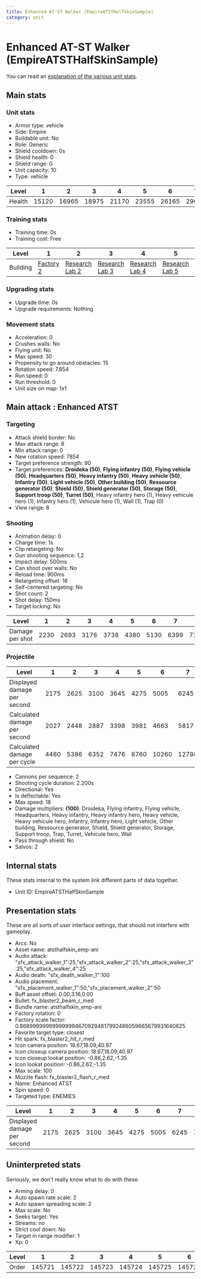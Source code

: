 ```yaml
---
title: Enhanced AT-ST Walker (EmpireATSTHalfSkinSample)
category: unit
---
```


# Enhanced AT-ST Walker (EmpireATSTHalfSkinSample)

You can read an [explanation  of the various unit stats](unitexplained.md).

## Main stats

### Unit stats

  * Armor type: vehicle
  * Side: Empire
  * Buildable unit: No
  * Role: Generic
  * Shield cooldown: 0s
  * Shield health: 0
  * Shield range: 0
  * Unit capacity: 10
  * Type: vehicle

|Level |1    |2    |3    |4    |5    |6    |7    |8    |9    |10   |
|------|-----|-----|-----|-----|-----|-----|-----|-----|-----|-----|
|Health|15120|16965|18975|21170|23555|26165|29015|32110|35480|39155|


### Training stats

  * Training time: 0s
  * Training cost: Free

|Level   |1                              |2                                      |3                                      |4                                      |5                                      |6                                      |7                                      |8                                      |9                                      |10                                      |
|--------|-------------------------------|---------------------------------------|---------------------------------------|---------------------------------------|---------------------------------------|---------------------------------------|---------------------------------------|---------------------------------------|---------------------------------------|----------------------------------------|
|Building|[Factory 2](empireFactory.html)|[Research Lab 2](empireOffenseLab.html)|[Research Lab 3](empireOffenseLab.html)|[Research Lab 4](empireOffenseLab.html)|[Research Lab 5](empireOffenseLab.html)|[Research Lab 6](empireOffenseLab.html)|[Research Lab 7](empireOffenseLab.html)|[Research Lab 8](empireOffenseLab.html)|[Research Lab 9](empireOffenseLab.html)|[Research Lab 10](empireOffenseLab.html)|


### Upgrading stats

  * Upgrade time: 0s
  * Upgrade requirements: Nothing

### Movement stats

  * Acceleration: 0
  * Crushes walls: No
  * Flying unit: No
  * Max speed: 30
  * Propensity to go around obstacles: 15
  * Rotation speed: 7.854
  * Run speed: 0
  * Run threshold: 0
  * Unit size on map: 1x1

## Main attack : Enhanced ATST

### Targeting

  * Attack shield border: No
  * Max attack range: 8
  * Min attack range: 0
  * New rotation speed: 7854
  * Target preference strength: 90
  * Target preferences: **Droideka (50)**, **Flying infantry (50)**, **Flying vehicle (50)**, **Headquarters (50)**, **Heavy infantry (50)**, **Heavy vehicle (50)**, **Infantry (50)**, **Light vehicle (50)**, **Other building (50)**, **Ressource generator (50)**, **Shield (50)**, **Shield generator (50)**, **Storage (50)**, **Support troop (50)**, **Turret (50)**, Heavy infantry hero (1), Heavy vehicule hero (1), Infantry hero (1), Vehicule hero (1), Wall (1), Trap (0)
  * View range: 8

### Shooting

  * Animation delay: 0
  * Charge time: 1s
  * Clip retargeting: No
  * Gun shooting sequence: 1,2
  * Impact delay: 500ms
  * Can shoot over walls: No
  * Reload time: 900ms
  * Retargeting offset: 16
  * Self-centered targeting: No
  * Shot count: 2
  * Shot delay: 150ms
  * Target locking: No

|Level          |1   |2   |3   |4   |5   |6   |7   |8   |9   |10  |
|---------------|----|----|----|----|----|----|----|----|----|----|
|Damage per shot|2230|2693|3176|3738|4380|5130|6399|7187|8045|9542|


### Projectile

|Level                       |1   |2   |3   |4   |5   |6    |7    |8    |9    |10   |
|----------------------------|----|----|----|----|----|-----|-----|-----|-----|-----|
|Displayed damage per second |2175|2625|3100|3645|4275|5005 |6245 |7010 |7850 |9310 |
|Calculated damage per second|2027|2448|2887|3398|3981|4663 |5817 |6533 |7313 |8674 |
|Calculated damage per cycle |4460|5386|6352|7476|8760|10260|12798|14374|16090|19084|


  * Cannons per sequence: 2
  * Shooting cycle duration: 2.200s
  * Directional: Yes
  * Is deflectable: Yes
  * Max speed: 18
  * Damage multipliers: **(100)**: Droideka, Flying infantry, Flying vehicle, Headquarters, Heavy infantry, Heavy infantry hero, Heavy vehicle, Heavy vehicule hero, Infantry, Infantry hero, Light vehicle, Other building, Ressource generator, Shield, Shield generator, Storage, Support troop, Trap, Turret, Vehicule hero, Wall
  * Pass through shield: No
  * Salvos: 2

## Internal stats

These stats internal to the system link different parts of data together.

  * Unit ID: EmpireATSTHalfSkinSample

## Presentation stats

These are all sorts of user interface settings, that should not interfere with gameplay.

  * Arcs: No
  * Asset name: atsthalfskin_emp-ani
  * Audio attack: "sfx_attack_walker_1":25,"sfx_attack_walker_2":25,"sfx_attack_walker_3":25,"sfx_attack_walker_4":25
  * Audio death: "sfx_death_walker_1":100
  * Audio placement: "sfx_placement_walker_1":50,"sfx_placement_walker_2":50
  * Buff asset offset: 0.00,3.16,0.00
  * Bullet: fx_blaster2_beam_r_med
  * Bundle name: atsthalfskin_emp-ani
  * Factory rotation: 0
  * Factory scale factor: 0.8689999999999999946709294817992486059665679931640625
  * Favorite target type: closest
  * Hit spark: fx_blaster2_hit_r_med
  * Icon camera position: 18.67,18.09,40.97
  * Icon closeup camera position: 18.67,18.09,40.97
  * Icon closeup lookat position: -0.86,2.62,-1.35
  * Icon lookat position: -0.86,2.62,-1.35
  * Max scale: 100
  * Muzzle flash: fx_blaster2_flash_r_med
  * Name: Enhanced ATST
  * Spin speed: 0
  * Targeted type: ENEMIES

|Level                      |1   |2   |3   |4   |5   |6   |7   |8   |9   |10  |
|---------------------------|----|----|----|----|----|----|----|----|----|----|
|Displayed damage per second|2175|2625|3100|3645|4275|5005|6245|7010|7850|9310|


## Uninterpreted stats

Seriously, we don't really know what to do with these.

  * Arming delay: 0
  * Auto spawn rate scale: 2
  * Auto spawn spreading scale: 2
  * Max scale: No
  * Seeks target: Yes
  * Streams: no
  * Strict cool down: No
  * Target in range modifier: 1
  * Xp: 0

|Level|1     |2     |3     |4     |5     |6     |7     |8     |9     |10    |
|-----|------|------|------|------|------|------|------|------|------|------|
|Order|145721|145722|145723|145724|145725|145726|145727|145728|145729|145730|


